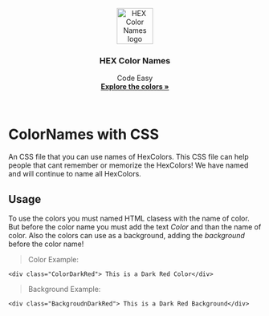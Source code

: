 <p align="center">
  <a href="https://getbootstrap.com/">
    <img src="https://image.ibb.co/bHmDtU/index.png" alt="HEX Color Names logo" width=72 height=72>
  </a>
  <h3 align="center">HEX Color Names</h3>
  <p align="center">
  Code Easy <br>
    <a href="https://getbootstrap.com/docs/4.1/"><strong>Explore the colors »</strong></a>
</p>

<br>

# ColorNames with CSS
An CSS file that you can use names of HexColors. This CSS file can help people that cant remember or memorize the HexColors! We have named and will continue to name all HexColors.

## Usage
To use the colors you must named HTML clasess with the name of color. But before the color name you must add the text *Color* and than the name of color. Also the colors can use as a background, adding the *background* before the color name!

> Color Example: 
```
<div class="ColorDarkRed"> This is a Dark Red Color</div>
```


>Background Example: 
```
<div class="BackgroudnDarkRed"> This is a Dark Red Background</div>
```

